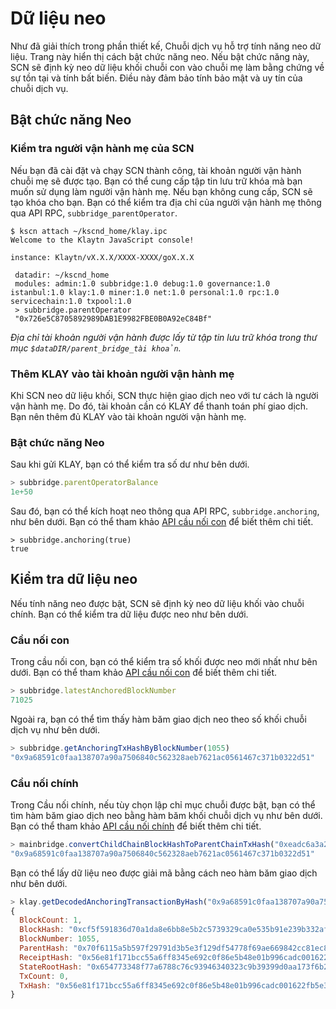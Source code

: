 # Dữ liệu neo

Như đã giải thích trong phần thiết kế, Chuỗi dịch vụ hỗ trợ tính năng neo dữ liệu.
Trang này hiển thị cách bật chức năng neo.
Nếu bật chức năng này, SCN sẽ định kỳ neo dữ liệu khối chuỗi con vào chuỗi mẹ làm bằng chứng về sự tồn tại và tính bất biến.
Điều này đảm bảo tính bảo mật và uy tín của chuỗi dịch vụ.

## Bật chức năng Neo <a id="enable-anchoring"></a>

### Kiểm tra người vận hành mẹ của SCN <a id="check-parent-operator-of-scn"></a>

Nếu bạn đã cài đặt và chạy SCN thành công, tài khoản người vận hành chuỗi mẹ sẽ được tạo.
Bạn có thể cung cấp tập tin lưu trữ khóa mà bạn muốn sử dụng làm người vận hành mẹ. Nếu bạn không cung cấp, SCN sẽ tạo khóa cho bạn.
Bạn có thể kiểm tra địa chỉ của người vận hành mẹ thông qua API RPC, `subbridge_parentOperator`.

```
$ kscn attach ~/kscnd_home/klay.ipc
Welcome to the Klaytn JavaScript console!

instance: Klaytn/vX.X.X/XXXX-XXXX/goX.X.X

 datadir: ~/kscnd_home
 modules: admin:1.0 subbridge:1.0 debug:1.0 governance:1.0 istanbul:1.0 klay:1.0 miner:1.0 net:1.0 personal:1.0 rpc:1.0 servicechain:1.0 txpool:1.0
 > subbridge.parentOperator
 "0x726e5C8705892989DAB1E9982FBE0B0A92eC84Bf"

```

_Địa chỉ tài khoản người vận hành được lấy từ tập tin lưu trữ khóa trong thư mục `$dataDIR/parent_bridge_tài khoản`._

### Thêm KLAY vào tài khoản người vận hành mẹ<a id="add-klay-to-parent-operator-account"></a>

Khi SCN neo dữ liệu khối, SCN thực hiện giao dịch neo với tư cách là người vận hành mẹ.
Do đó, tài khoản cần có KLAY để thanh toán phí giao dịch. Bạn nên thêm đủ KLAY vào tài khoản người vận hành mẹ.

### Bật chức năng Neo <a id="enable-anchoring"></a>

Sau khi gửi KLAY, bạn có thể kiểm tra số dư như bên dưới.

```javascript
> subbridge.parentOperatorBalance
1e+50
```

Sau đó, bạn có thể kích hoạt neo thông qua API RPC, `subbridge.anchoring`, như bên dưới.
Bạn có thể tham khảo [API cầu nối con](../../../references/service-chain-api/subbridge.md#subbridge_anchoring) để biết thêm chi tiết.

```
> subbridge.anchoring(true)
true
```

## Kiểm tra dữ liệu neo <a id="check-anchoring-data"></a>

Nếu tính năng neo được bật, SCN sẽ định kỳ neo dữ liệu khối vào chuỗi chính.
Bạn có thể kiểm tra dữ liệu được neo như bên dưới.

### Cầu nối con <a id="sub-bridge"></a>

Trong cầu nối con, bạn có thể kiểm tra số khối được neo mới nhất như bên dưới.
Bạn có thể tham khảo [API cầu nối con](../../../references/service-chain-api/subbridge.md#subbridge_latestAnchoredBlockNumber) để biết thêm chi tiết.

```javascript
> subbridge.latestAnchoredBlockNumber
71025
```

Ngoài ra, bạn có thể tìm thấy hàm băm giao dịch neo theo số khối chuỗi dịch vụ như bên dưới.

```javascript
> subbridge.getAnchoringTxHashByBlockNumber(1055)
"0x9a68591c0faa138707a90a7506840c562328aeb7621ac0561467c371b0322d51"
```

### Cầu nối chính <a id="sub-bridge"></a>

Trong Cầu nối chính, nếu tùy chọn lập chỉ mục chuỗi được bật, bạn có thể tìm hàm băm giao dịch neo bằng hàm băm khối chuỗi dịch vụ như bên dưới.
Bạn có thể tham khảo [API cầu nối chính](../../../references/service-chain-api/mainbridge.md#mainbridge_convertChildChainBlockHashToParentChainTxHash) để biết thêm chi tiết.

```javascript
> mainbridge.convertChildChainBlockHashToParentChainTxHash("0xeadc6a3a29a20c13824b5df1ba05cca1ed248d046382a4f2792aac8a6e0d1880")
"0x9a68591c0faa138707a90a7506840c562328aeb7621ac0561467c371b0322d51"
```

Bạn có thể lấy dữ liệu neo được giải mã bằng cách neo hàm băm giao dịch như bên dưới.

```javascript
> klay.getDecodedAnchoringTransactionByHash("0x9a68591c0faa138707a90a7506840c562328aeb7621ac0561467c371b0322d51")
{
  BlockCount: 1,
  BlockHash: "0xcf5f591836d70a1da8e6bb8e5b2c5739329ca0e535b91e239b332af2e1b7f1f4",
  BlockNumber: 1055,
  ParentHash: "0x70f6115a5b597f29791d3b5e3f129df54778f69ae669842cc81ec8c432fee37c",
  ReceiptHash: "0x56e81f171bcc55a6ff8345e692c0f86e5b48e01b996cadc001622fb5e363b421",
  StateRootHash: "0x654773348f77a6788c76c93946340323c9b39399d0aa173f6b23fe082848d056",
  TxCount: 0,
  TxHash: "0x56e81f171bcc55a6ff8345e692c0f86e5b48e01b996cadc001622fb5e363b421"
}
```
